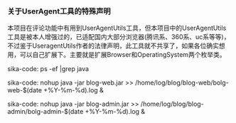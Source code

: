 ### 关于UserAgent工具的特殊声明

本项目在评论功能中有用到UserAgentUtils工具，但本项目中的UserAgentUtils工具是被本人增强过的，已适配国内大部分浏览器(腾讯系、360系、uc系等等)，不过鉴于UseragentUtils作者的法律声明，此工具就不共享了，如果各位确实想用，可以自己扩展下。主要就是扩展Browser和OperatingSystem两个枚举类。

sika-code:
ps -ef |grep java

sika-code:
nohup java -jar blog-web.jar >> /home/log/blog/blog-web/bolg-web-$(date +%Y-%m-%d).log &

sika-code:
nohup java -jar blog-admin.jar >> /home/log/blog/blog-admin/bolg-admin-$(date +%Y-%m-%d).log &
